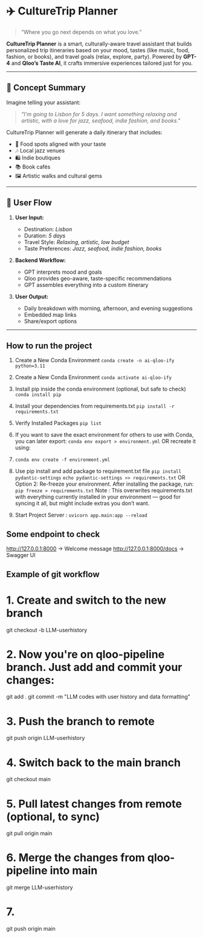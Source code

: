 # ✈️ CultureTrip Planner

> “Where you go next depends on what you love.”

**CultureTrip Planner** is a smart, culturally-aware travel assistant that builds personalized trip itineraries based on your mood, tastes (like music, food, fashion, or books), and travel goals (relax, explore, party). Powered by **GPT-4** and **Qloo’s Taste AI**, it crafts immersive experiences tailored just for you.

---

## 🧠 Concept Summary

Imagine telling your assistant:

> _"I'm going to Lisbon for 5 days. I want something relaxing and artistic, with a love for jazz, seafood, indie fashion, and books."_

CultureTrip Planner will generate a daily itinerary that includes:

- 🥘 Food spots aligned with your taste
- 🎶 Local jazz venues
- 🛍️ Indie boutiques
- 📚 Book cafés
- 🖼️ Artistic walks and cultural gems

---

## 🧭 User Flow

1. **User Input:**

   - Destination: _Lisbon_
   - Duration: _5 days_
   - Travel Style: _Relaxing, artistic, low budget_
   - Taste Preferences: _Jazz, seafood, indie fashion, books_

2. **Backend Workflow:**

   - GPT interprets mood and goals
   - Qloo provides geo-aware, taste-specific recommendations
   - GPT assembles everything into a custom itinerary

3. **User Output:**
   - Daily breakdown with morning, afternoon, and evening suggestions
   - Embedded map links
   - Share/export options

---

## How to run the project

1. Create a New Conda Environment
   `conda create -n ai-qloo-ify python=3.11`
2. Create a New Conda Environment
   `conda activate ai-qloo-ify`

3. Install pip inside the conda environment (optional, but safe to check)
   `conda install pip`

4. Install your dependencies from requirements.txt
   `pip install -r requirements.txt`

5. Verify Installed Packages
   `pip list`

6. If you want to save the exact environment for others to use with Conda, you can later export:
   `conda env export > environment.yml`
   OR recreate it using:
7. `conda env create -f environment.yml`

8. Use pip install and add package to requirement.txt file
   `pip install pydantic-settings`
   `echo pydantic-settings >> requirements.txt`
   OR Option 2: Re-freeze your environment. After installing the package, run:
   `pip freeze > requirements.txt`
   Note : This overwrites requirements.txt with everything currently installed in your environment — good for syncing it all, but might include extras you don’t want.

9. Start Project Server :
   `uvicorn app.main:app --reload`

## Some endpoint to check

http://127.0.0.1:8000 → Welcome message
http://127.0.0.1:8000/docs → Swagger UI

## Example of git workflow

# 1. Create and switch to the new branch

git checkout -b LLM-userhistory

# 2. Now you're on qloo-pipeline branch. Just add and commit your changes:

git add .
git commit -m "LLM codes with user history and data formatting"

# 3. Push the branch to remote

git push origin LLM-userhistory

# 4. Switch back to the main branch

git checkout main

# 5. Pull latest changes from remote (optional, to sync)

git pull origin main

# 6. Merge the changes from qloo-pipeline into main

git merge LLM-userhistory

# 7.

git push origin main
